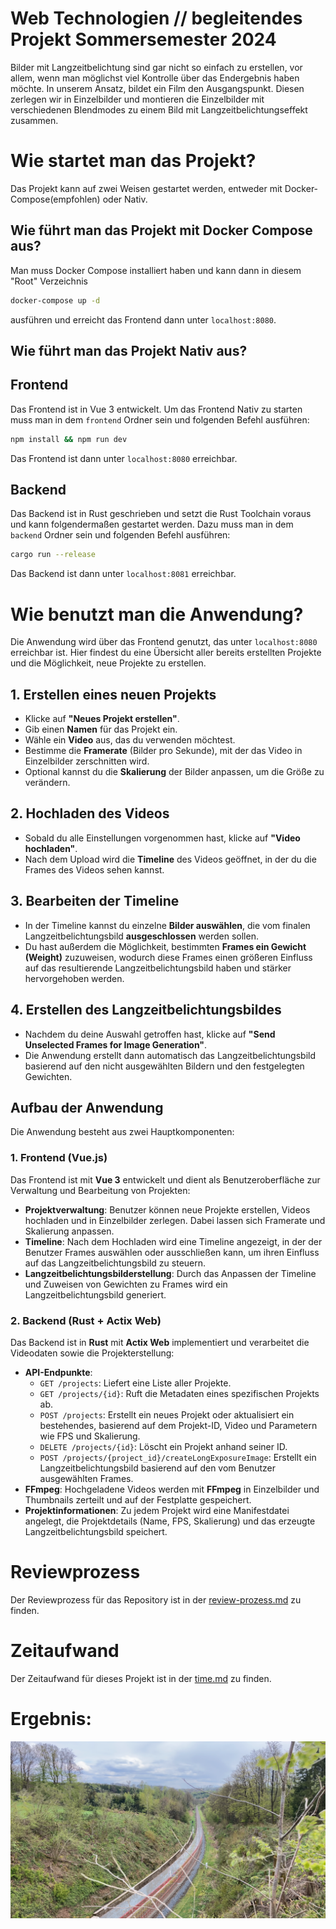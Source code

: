 # Web Technologien // begleitendes Projekt Sommersemester 2024

Bilder mit Langzeitbelichtung sind gar nicht so einfach zu erstellen, vor allem, wenn man möglichst
viel Kontrolle über das Endergebnis haben möchte. In unserem Ansatz, bildet ein Film den Ausgangspunkt. Diesen zerlegen
wir in Einzelbilder und montieren die Einzelbilder mit verschiedenen Blendmodes zu einem Bild mit
Langzeitbelichtungseffekt zusammen.

# Wie startet man das Projekt?
Das Projekt kann auf zwei Weisen gestartet werden, entweder mit Docker-Compose(empfohlen) oder Nativ.

## Wie führt man das Projekt mit Docker Compose aus?
Man muss Docker Compose installiert haben und kann dann in diesem "Root" Verzeichnis 

```sh
docker-compose up -d
```
ausführen und erreicht das Frontend dann unter `localhost:8080`.

## Wie führt man das Projekt Nativ aus?

## Frontend
Das Frontend ist in Vue 3 entwickelt.
Um das Frontend Nativ zu starten muss man in dem `frontend` Ordner sein und folgenden Befehl ausführen:
```sh
npm install && npm run dev
```
Das Frontend ist dann unter `localhost:8080` erreichbar.

## Backend
Das Backend ist in Rust geschrieben und setzt die Rust Toolchain voraus und kann folgendermaßen gestartet werden.
Dazu muss man in dem `backend` Ordner sein und folgenden Befehl ausführen:

```sh
cargo run --release
```
Das Backend ist dann unter `localhost:8081` erreichbar.

# Wie benutzt man die Anwendung?
Die Anwendung wird über das Frontend genutzt, das unter `localhost:8080` erreichbar ist. Hier findest du eine Übersicht aller bereits erstellten Projekte und die Möglichkeit, neue Projekte zu erstellen.

## 1. Erstellen eines neuen Projekts
- Klicke auf **"Neues Projekt erstellen"**.
- Gib einen **Namen** für das Projekt ein.
- Wähle ein **Video** aus, das du verwenden möchtest.
- Bestimme die **Framerate** (Bilder pro Sekunde), mit der das Video in Einzelbilder zerschnitten wird.
- Optional kannst du die **Skalierung** der Bilder anpassen, um die Größe zu verändern.

## 2. Hochladen des Videos
- Sobald du alle Einstellungen vorgenommen hast, klicke auf **"Video hochladen"**.
- Nach dem Upload wird die **Timeline** des Videos geöffnet, in der du die Frames des Videos sehen kannst.

## 3. Bearbeiten der Timeline
- In der Timeline kannst du einzelne **Bilder auswählen**, die vom finalen Langzeitbelichtungsbild **ausgeschlossen** werden sollen.
- Du hast außerdem die Möglichkeit, bestimmten **Frames ein Gewicht (Weight)** zuzuweisen, wodurch diese Frames einen größeren Einfluss auf das resultierende Langzeitbelichtungsbild haben und stärker hervorgehoben werden.

## 4. Erstellen des Langzeitbelichtungsbildes
- Nachdem du deine Auswahl getroffen hast, klicke auf **"Send Unselected Frames for Image Generation"**.
- Die Anwendung erstellt dann automatisch das Langzeitbelichtungsbild basierend auf den nicht ausgewählten Bildern und den festgelegten Gewichten.

## Aufbau der Anwendung
Die Anwendung besteht aus zwei Hauptkomponenten:

### 1. **Frontend (Vue.js)**
Das Frontend ist mit **Vue 3** entwickelt und dient als Benutzeroberfläche zur Verwaltung und Bearbeitung von Projekten:

- **Projektverwaltung**: Benutzer können neue Projekte erstellen, Videos hochladen und in Einzelbilder zerlegen. Dabei lassen sich Framerate und Skalierung anpassen.
- **Timeline**: Nach dem Hochladen wird eine Timeline angezeigt, in der der Benutzer Frames auswählen oder ausschließen kann, um ihren Einfluss auf das Langzeitbelichtungsbild zu steuern.
- **Langzeitbelichtungsbilderstellung**: Durch das Anpassen der Timeline und Zuweisen von Gewichten zu Frames wird ein Langzeitbelichtungsbild generiert.

### 2. **Backend (Rust + Actix Web)**
Das Backend ist in **Rust** mit **Actix Web** implementiert und verarbeitet die Videodaten sowie die Projekterstellung:

- **API-Endpunkte**:
  - `GET /projects`: Liefert eine Liste aller Projekte.
  - `GET /projects/{id}`: Ruft die Metadaten eines spezifischen Projekts ab.
  - `POST /projects`: Erstellt ein neues Projekt oder aktualisiert ein bestehendes, basierend auf dem Projekt-ID, Video und Parametern wie FPS und Skalierung.
  - `DELETE /projects/{id}`: Löscht ein Projekt anhand seiner ID.
  - `POST /projects/{project_id}/createLongExposureImage`: Erstellt ein Langzeitbelichtungsbild basierend auf den vom Benutzer ausgewählten Frames.
- **FFmpeg**: Hochgeladene Videos werden mit **FFmpeg** in Einzelbilder und Thumbnails zerteilt und auf der Festplatte gespeichert.
- **Projektinformationen**: Zu jedem Projekt wird eine Manifestdatei angelegt, die Projektdetails (Name, FPS, Skalierung) und das erzeugte Langzeitbelichtungsbild speichert.

# Reviewprozess
Der Reviewprozess für das Repository ist in der [review-prozess.md](review-prozess.md) zu finden.

# Zeitaufwand
Der Zeitaufwand für dieses Projekt ist in der [time.md](time.md) zu finden.

# Ergebnis:
![Langzeitbelichtungsbild Zug](train_result.png)

